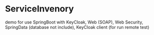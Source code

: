 # ServiceInvenory
demo for use SpringBoot with KeyCloak, Web (SOAP), Web Security, SpringData (database not include), KeyCloak client (for run remote test)
